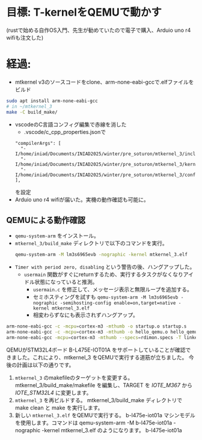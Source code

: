 # 目標: T-kernelをQEMUで動かす

(rustで始める自作OS入門、先生が勧めていたので電子で購入、Arduio uno r4 wifiも注文した)

# 経過: 
- mtkernel v3のソースコードをclone、arm-none-eabi-gccで.elfファイルをビルド
```bash
sudo apt install arm-none-eabi-gcc
# in ~/mtkernel_3 
make -C build_make/ 
```
- vscodeのC言語コンフィグ編集で赤線を消した
  - .vscode/c_cpp_properties.jsonで
  ```
  "compilerArgs": [
    "-I/home/iniad/Documents/INIAD2025/winter/pre_soturon/mtkernel_3/include",
    "-I/home/iniad/Documents/INIAD2025/winter/pre_soturon/mtkernel_3/kernel/knlinc",
    "-I/home/iniad/Documents/INIAD2025/winter/pre_soturon/mtkernel_3/config"
  ],
  ```
  を設定
- Arduio uno r4 wifiが届いた。実機の動作確認も可能に。

## QEMUによる動作確認
- `qemu-system-arm` をインストール。
- `mtkernel_3/build_make` ディレクトリで以下のコマンドを実行。
   ```bash
   qemu-system-arm -M lm3s6965evb -nographic -kernel mtkernel_3.elf
   ```
- `Timer with period zero, disabling` という警告の後、ハングアップした。
  - `usermain` 関数がすぐにreturnするため、実行するタスクがなくなりアイドル状態になっていると推測。
    - `usermain.c` を修正して、メッセージ表示と無限ループを追加する。
    - セミホスティングを試すも
    ```qemu-system-arm -M lm3s6965evb -nographic -semihosting-config enable=on,target=native -kernel mtkernel_3.elf```
    - 相変わらずなにも表示されずハングアップ。
```bash
arm-none-eabi-gcc -c -mcpu=cortex-m3 -mthumb -o startup.o startup.s
arm-none-eabi-gcc -c -mcpu=cortex-m3 -mthumb -o hello_qemu.o hello_qemu.c  
arm-none-eabi-gcc -mcpu=cortex-m3 -mthumb --specs=rdimon.specs -T linker.ld -o hello_qemu.elf startup.o hello_qemu.o -nostartfiles
```
QEMUがSTM32L4ボード B-L475E-IOT01A をサポートしていることが確認できました。これにより、mtkernel_3 をQEMUで実行する道筋が立ちました。
今後の計画は以下の通りです。
   1. `mtkernel_3` のmakefileのターゲットを変更する。 mtkernel_3/build_make/makefile を編集し、TARGET を _IOTE_M367_ から _IOTE_STM32L4_ に変更します。
   2. `mtkernel_3` を再ビルドする。 mtkernel_3/build_make ディレクトリで make clean と make を実行します。
   3. 新しい `mtkernel_3.elf` をQEMUで実行する。 b-l475e-iot01a マシンモデルを使用します。コマンドは qemu-system-arm -M b-l475e-iot01a -nographic -kernel mtkernel_3.elf のようになります。
   b-l475e-iot01a
